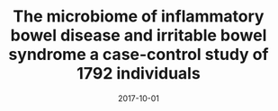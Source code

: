 ---
title: "The microbiome of inflammatory bowel disease and irritable bowel syndrome a case-control study of 1792 individuals"
collection: talks
type: "Oral presentation"
permalink: /talks/2017_ECCO
venue: "Congress of European Crohn's and Colitis"
date: 2017-10-01
location: "Vienna, Austria"
---